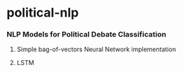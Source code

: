 # political-nlp
### NLP Models for Political Debate Classification

1. Simple bag-of-vectors Neural Network implementation

2. LSTM